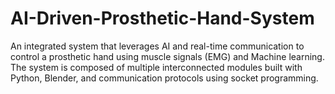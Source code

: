 # AI-Driven-Prosthetic-Hand-System
An integrated system that leverages AI and real-time communication to control a prosthetic hand using muscle signals (EMG) and Machine learning. The system is composed of multiple interconnected modules built with Python, Blender, and communication protocols using socket programming.

